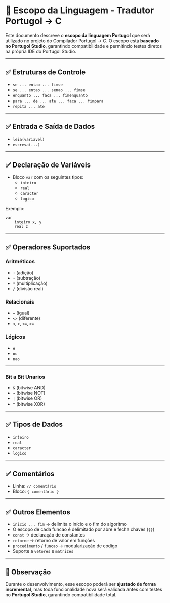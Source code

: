 # 📘 Escopo da Linguagem - Tradutor Portugol → C

Este documento descreve o **escopo da linguagem Portugol** que será utilizado no projeto do Compilador Portugol → C. O escopo está **baseado no Portugol Studio**, garantindo compatibilidade e permitindo testes diretos na própria IDE do Portugol Studio.

---

## ✅ Estruturas de Controle

- `se ... entao ... fimse`
- `se ... entao ... senao ... fimse`
- `enquanto ... faca ... fimenquanto`
- `para ... de ... ate ... faca ... fimpara`
- `repita ... ate`

---

## ✅ Entrada e Saída de Dados

- `leia(variavel)`
- `escreva(...)`

---

## ✅ Declaração de Variáveis

- Bloco `var` com os seguintes tipos:
  - `inteiro`
  - `real`
  - `caracter`
  - `logico`

Exemplo:
```portugol
var
    inteiro x, y
    real z
```

---

## ✅ Operadores Suportados

### Aritméticos
- `+` (adição)
- `-` (subtração)
- `*` (multiplicação)
- `/` (divisão real)

### Relacionais
- `=` (igual)
- `<>` (diferente)
- `<`, `>`, `<=`, `>=`

### Lógicos
- `e`
- `ou`
- `nao`

---

### Bit a Bit Unarios

- `&` (bitwise AND)
- `~` (bitwise NOT)
- `|` (bitwise OR)
- `^` (bitwise XOR)
---

## ✅ Tipos de Dados

- `inteiro`
- `real`
- `caracter`
- `logico`

---

## ✅ Comentários

- Linha: `// comentário`
- Bloco: `{ comentário }`

---

## ✅ Outros Elementos

- `inicio ... fim` → delimita o início e o fim do algoritmo
- O escopo de cada funcao é delimitado por abre e fecha chaves (`{}`)
- `const` → declaração de constantes
- `retorne` → retorno de valor em funções
- `procedimento` / `funcao` → modularização de código
- Suporte a `vetores` e `matrizes`

---

## 🔎 Observação

Durante o desenvolvimento, esse escopo poderá ser **ajustado de forma incremental**, mas toda funcionalidade nova será validada antes com testes no **Portugol Studio**, garantindo compatibilidade total.

